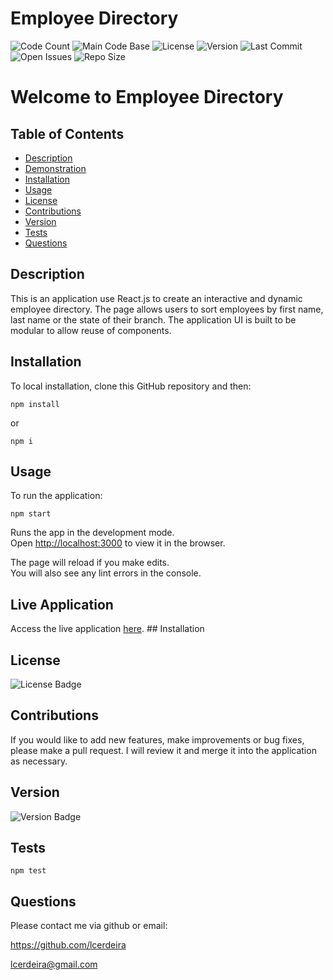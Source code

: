 # Employee Directory
  
  ![Code Count](https://img.shields.io/github/languages/count/lcerdeira/workout-tracker) 
  ![Main Code Base](https://img.shields.io/github/languages/top/lcerdeira/workout-tracker) 
  ![License](https://img.shields.io/badge/license-MIT-blue) 
  ![Version](https://img.shields.io/badge/version-1.0-red) 
  ![Last Commit](https://img.shields.io/github/last-commit/lcerdeira/workout-tracker) 
  ![Open Issues](https://img.shields.io/github/issues-raw/lcerdeira/workout-tracker) 
  ![Repo Size](https://img.shields.io/github/repo-size/lcerdeira/workout-tracker)

  # Welcome to Employee Directory


  ## Table of Contents

  * [Description](#Description)
  * [Demonstration](#Demonstration)
  * [Installation](#Installation)
  * [Usage](#Usage)
  * [License](#License)
  * [Contributions](#Contributions)
  * [Version](#Version)
  * [Tests](#Tests)
  * [Questions](#Questions)


  ## Description

 This is an application use React.js to create an interactive and dynamic employee directory. The page allows users to sort employees by first name, last name or the state of their branch. The application UI is built to be modular to allow reuse of components.

  ## Installation
To local installation, clone this GitHub repository and then:

  ``` npm install ```

or 

  ``` npm i ```

  ## Usage

  To run the application:

   ``` npm start ```

Runs the app in the development mode.<br />
Open [http://localhost:3000](http://localhost:3000) to view it in the browser.

The page will reload if you make edits.<br />
You will also see any lint errors in the console.

  ## Live Application

  Access the live application [here](https://stormy-bayou-03040.herokuapp.com/).
    ## Installation
    
  ## License

  ![License Badge](https://img.shields.io/badge/license-MIT-blue)

  ## Contributions

  If you would like to add new features, make improvements or bug fixes, please make a pull request. I will review it and merge it into the application as necessary.

  ## Version

  ![Version Badge](https://img.shields.io/badge/version-1.0-red)


  ## Tests

  ```npm test```

  ## Questions

  Please contact me via github or email:

  https://github.com/lcerdeira 

  lcerdeira@gmail.com
